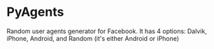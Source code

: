 # PyAgents
Random user agents generator for Facebook. It has 4 options: Dalvik, iPhone, Android, and Random (it's either Android or iPhone)
